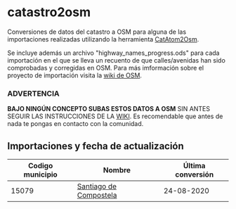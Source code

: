 # catastro2osm
Conversiones de datos del catastro a OSM para alguna de las importaciones realizadas utilizando la herramienta [CatAtom2Osm](https://github.com/OSM-es/CatAtom2Osm/).

Se incluye además un archivo "highway_names_progress.ods" para cada importación en el que se lleva un recuento de que calles/avenidas han sido comprobadas y corregidas en OSM.
Para más imformación sobre el proyecto de importación visita la [wiki de OSM](https://wiki.openstreetmap.org/wiki/ES:Catastro_espa%C3%B1ol/Importaci%C3%B3n_de_edificios).

### ADVERTENCIA
**BAJO NINGÚN CONCEPTO SUBAS ESTOS DATOS A OSM** SIN ANTES SEGUIR LAS INSTRUCCIONES DE LA [WIKI](https://wiki.openstreetmap.org/wiki/ES:Catastro_espa%C3%B1ol/Importaci%C3%B3n_de_edificios). Es recomendable que antes de nada te pongas en contacto con la comunidad.

## Importaciones y fecha de actualización
| Codigo municipio | Nombre | Última conversión |
| ---------- | ------ | ----------------- |
| 15079 | [Santiago de Compostela](https://wiki.openstreetmap.org/wiki/Gl:WikiProject_Importaci%C3%B3n_do_Catastro_de_Santiago_de_Compostela) | 24-08-2020 |
